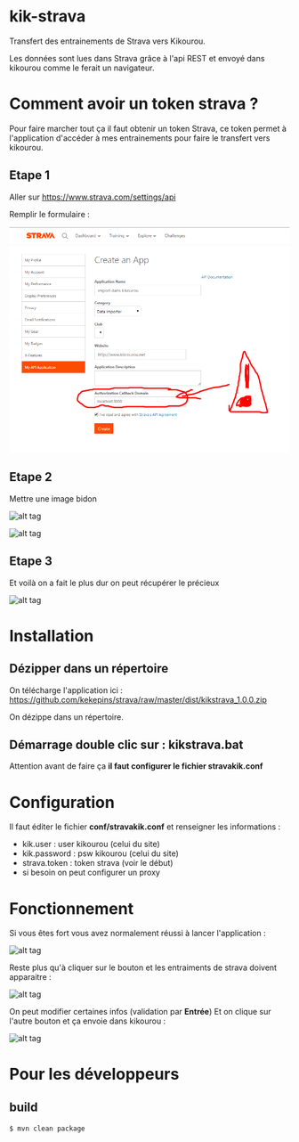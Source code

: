 # kik-strava

Transfert des entrainements de Strava vers Kikourou.

Les données sont lues dans Strava grâce à l'api REST et envoyé dans kikourou comme le ferait un navigateur.

# Comment avoir un token strava ?

Pour faire marcher tout ça il faut obtenir un token Strava, ce token permet à l'application d'accéder à mes entrainements pour faire le transfert vers kikourou.

## Etape 1

Aller sur https://www.strava.com/settings/api

Remplir le formulaire :

![alt tag](https://raw.githubusercontent.com/kekepins/strava/img/img/strava21.png)

## Etape 2

Mettre une image bidon

![alt tag](https://raw.githubusercontent.com/kekepins/strava/img/img/strava3.png)

![alt tag](https://raw.githubusercontent.com/kekepins/strava/img/img/strava4.png)

## Etape 3

Et voilà on a fait le plus dur on peut récupérer le précieux

![alt tag](https://raw.githubusercontent.com/kekepins/strava/img/img/srtava5.png)

# Installation

## Dézipper dans un répertoire
On télécharge l'application ici : https://github.com/kekepins/strava/raw/master/dist/kikstrava_1.0.0.zip

On dézippe dans un répertoire.

## Démarrage double clic sur : kikstrava.bat

Attention avant de faire ça **il faut configurer le fichier stravakik.conf**

# Configuration

Il faut éditer le fichier 
**conf/stravakik.conf** et renseigner les informations :

* kik.user : user kikourou (celui du site)
* kik.password : psw kikourou (celui du site) 
* strava.token : token strava (voir le début)
* si besoin on peut configurer un proxy

# Fonctionnement

Si vous êtes fort vous avez normalement réussi à lancer l'application :

![alt tag](https://raw.githubusercontent.com/kekepins/strava/img/img/appli1.png)

Reste plus qu'à cliquer sur le bouton et les entraiments de strava doivent apparaitre :

![alt tag](https://raw.githubusercontent.com/kekepins/strava/img/img/appli2.png)

On peut modifier certaines infos (validation par **Entrée**)
Et on clique sur l'autre bouton et ça envoie dans kikourou :

![alt tag](https://raw.githubusercontent.com/kekepins/strava/img/img/appli3.png)

# Pour les développeurs

## build

```
$ mvn clean package
```
